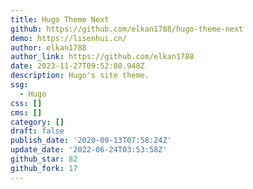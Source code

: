 ```yaml
---
title: Hugo Theme Next
github: https://github.com/elkan1788/hugo-theme-next
demo: https://lisenhui.cn/
author: elkan1788
author_link: https://github.com/elkan1788
date: 2023-11-27T09:52:08.948Z
description: Hugo's site theme.
ssg:
  - Hugo
css: []
cms: []
category: []
draft: false
publish_date: '2020-09-13T07:58:24Z'
update_date: '2022-06-24T03:53:58Z'
github_star: 82
github_fork: 17
---
```


